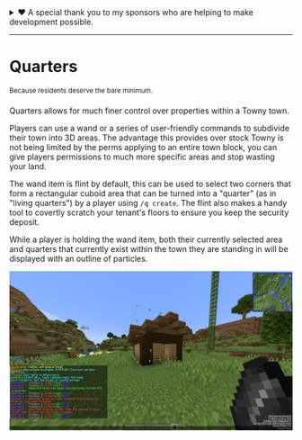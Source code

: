 <details>
<summary>❤️ A special thank you to my sponsors who are helping to make development possible.</summary>

- CorruptedGreed
- Lumpooni (Lumpeeh)
- sab2003
- OISARJR (YOUHAVENORIGHTS3)
- Colt_44_magnum
- ccryptae (Cryptae)
- SeexyyRed
- dres2 (Dres2)
- Aylywyn
- Maxxiimus
- pymsrps3213
- exploding_turtle
- Proser
- TiowoiT
- Lgos
- PoppyK (PoppyKai)
- Ghostyuuu (Ghostyuu)
- NixWolvercraft

...and 2 other private sponsors

⭐ If you would like to support my development efforts and get special consideration for features, you can sponsor me on [GitHub](https://github.com/sponsors/Fruitloopins) or [Patreon](https://patreon.com/Fruitloopins).
</details>

---

# Quarters
<sup>Because residents deserve the bare minimum.</sup>

Quarters allows for much finer control over properties within a Towny town.

Players can use a wand or a series of user-friendly commands to subdivide their town into 3D areas. The advantage this provides over stock Towny is not being limited by the perms applying to an entire town block, you can give players permissions to much more specific areas and stop wasting your land.

The wand item is flint by default, this can be used to select two corners that form a rectangular cuboid area that can be turned into a "quarter" (as in "living quarters") by a player using `/q create`. The flint also makes a handy tool to covertly scratch your tenant's floors to ensure you keep the security deposit.

While a player is holding the wand item, both their currently selected area and quarters that currently exist within the town they are standing in will be displayed with an outline of particles.

![2023-09-25_09.36.20.png](images/2023-09-25_09.36.20.png)